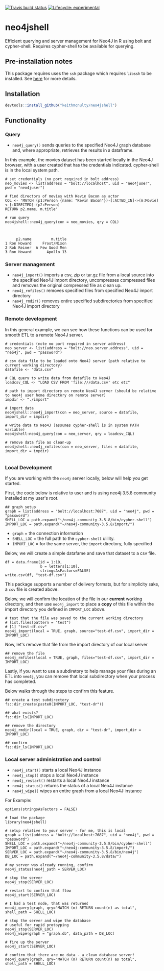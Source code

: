 <!-- badges: start -->
[![Travis build status](https://travis-ci.org/keithmcnulty/neo4jshell.svg?branch=master)](https://travis-ci.org/keithmcnulty/neo4jshell)
[![Lifecycle: experimental](https://img.shields.io/badge/lifecycle-experimental-orange.svg)](https://www.tidyverse.org/lifecycle/#experimental)
<!-- badges: end -->

# neo4jshell
Efficient querying and server management for Neo4J in R using bolt and cypher-shell.  Requires cypher-shell to be available for querying.

## Pre-installation notes
This package requires uses the `ssh` package which requires `libssh` to be installed.  See [here](https://CRAN.R-project.org/package=ssh) for more details.


## Installation

```r
devtools::install_github("keithmcnulty/neo4jshell")
```

## Functionality

### Query

- `neo4j_query()` sends queries to the specified Neo4J graph database and, where appropriate, retrieves the results in a dataframe.

In this example, the movies dataset has been started locally in the Neo4J browser, with a user created that has the credentials indicated.   cypher-shell is in the local system path. 
```
# set credentials (no port required in bolt address)
neo_movies <- list(address = "bolt://localhost", uid = "neo4juser", pwd = "neo4juser")

# find directors of movies with Kevin Bacon as actor
CQL <- 'MATCH (p1:Person {name: "Kevin Bacon"})-[:ACTED_IN]->(m:Movie)<-[:DIRECTED]-(p2:Person)
RETURN p2.name, m.title'

# run query
neo4jshell::neo4j_query(con = neo_movies, qry = CQL)



     p2.name         m.title
1 Ron Howard     Frost/Nixon
2 Rob Reiner  A Few Good Men
3 Ron Howard       Apollo 13

```

### Server management

- `neo4j_import()` imports a csv, zip or tar.gz file from a local source into the specified Neo4J import directory, uncompresses compressed files and removes the original compressed file as clean up.
- `neo4j_rmfiles()` removes specified files from specified Neo4J import directory
- `neo4j_rmdir()` removes entire specified subdirectories from specified Neo4J import directory

### Remote development

In this general example, we can see how these functions can be used for smooth ETL to a remote Neo4J server.  

```
# credentials (note no port required in server address)
neo_server <- list(address = "bolt://neo.server.address", uid = "neo4j", pwd = "password")

# csv data file to be loaded onto Neo4J server (path relative to current working directory)
datafile <- "data.csv"

# CQL query to write data from datafile to Neo4J
loadcsv_CQL <- "LOAD CSV FROM 'file:///data.csv' etc etc"

# path to import directory on remote Neo4J server (should be relative to neo4j user home directory on remote server)
impdir <- "./import"

# import data
neo4jshell::neo4j_import(con = neo_server, source = datafile, import_dir = impdir)

# write data to Neo4J (assumes cypher-shell is in system PATH variable)
neo4jshell:neo4j_query(con = neo_server, qry = loadcsv_CQL)

# remove data file as clean-up
neo4jshell::neo4j_rmfiles(con = neo_server, files = datafile, import_dir = impdir)


```

### Local Development

If you are working with the `neo4j` server locally, below will help you get started.  

First, the code below is relative to user and is using neo4j 3.5.8 community installed at my user's root.

```
## graph setup
graph = list(address = "bolt://localhost:7687", uid = "neo4j", pwd = "password")
SHELL_LOC = path.expand("~/neo4j-community-3.5.8/bin/cypher-shell")
IMPORT_LOC = path.expand("~/neo4j-community-3.5.8/import/")
```

- `graph` = the connection information
- `SHELL_LOC` = the full path to the `cypher-shell` ulility.  
- `IMPORT_LOC` = for the same server, the `import` directory, fully specified

Below, we will create a simple datafame and save that dataset to a csv file.

```
df = data.frame(id = 1:10, 
                b = letters[1:10], 
                stringsAsFactors=FALSE)
write.csv(df, "test-df.csv")
```

This package supports a number of delivery formats, but for simplicity sake, a `csv` file is created above.

Below, we will confirm the location of the file in our __current__ working directory, and then use `neo4j_import` to place a **copy** of this file within the import directory you defined in `IMPORT_LOC` above.  

```
# test that the file was saved to the current working directory
# list.files(pattern = "test")
# [1] "test-df.csv"
neo4j_import(local = TRUE, graph, source="test-df.csv", import_dir = IMPORT_LOC)
```

Now, let's remove that file from the import directory of our local server

```
## remove the file
neo4j_rmfiles(local = TRUE, graph, files="test-df.csv", import_dir = IMPORT_LOC)
```

Lastly, if you want to use a subdiretory to help manage your files during an ETL into `neo4j`, you can remove that local subdirectory when your process has completed.

Below walks through the steps to confirm this feature.

```
## create a test subdirectory
fs::dir_create(paste0(IMPORT_LOC, "test-dr"))

## what exists?
fs::dir_ls(IMPORT_LOC)

## remove the directory
neo4j_rmdir(local = TRUE, graph, dir = "test-dr", import_dir = IMPORT_LOC)

## confirm
fs::dir_ls(IMPORT_LOC)
```

### Local server administration and control

- `neo4j_start()` starts a local Neo4J instance
- `neo4j_stop()` stops a local Neo4J instance
- `neo4j_restart()` restarts a local Neo4J instance
- `neo4j_status()` returns the status of a local Neo4J instance
- `neo4j_wipe()` wipes an entire graph from a local Neo4J instance


For Example:

```
options(stringsAsFactors = FALSE)

# load the package
library(neo4jshell)

# setup relative to your server - for me, this is local
graph = list(address = "bolt://localhost:7687", uid = "neo4j", pwd = "password")
SHELL_LOC = path.expand("~/neo4j-community-3.5.8/bin/cypher-shell")
IMPORT_LOC = path.expand("~/neo4j-community-3.5.8/import/")
SERVER_LOC = path.expand("~/neo4j-community-3.5.8/bin/neo4j")
DB_LOC = path.expand("~/neo4j-community-3.5.8/data/")

# my server was already running, confirm
neo4j_status(neo4j_path = SERVER_LOC)

# stop the server
neo4j_stop(SERVER_LOC)

# restart to confirm that flow
neo4j_start(SERVER_LOC)

# I had a test node, that was returned
neo4j_query(graph, qry="MATCH (n) RETURN count(n) as total", shell_path = SHELL_LOC)

# stop the server and wipe the database
# useful for rapid protoyping
neo4j_stop(SERVER_LOC)
neo4j_wipe(graph = "graph.db", data_path = DB_LOC)

# fire up the server
neo4j_start(SERVER_LOC)

# confirm that there are no data - a clean database server!
neo4j_query(graph, qry="MATCH (n) RETURN count(n) as total", shell_path = SHELL_LOC)
```
